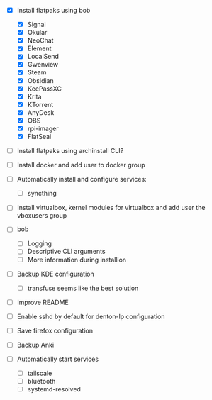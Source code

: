 - [X] Install flatpaks using bob
    - [X] Signal
    - [X] Okular
    - [X] NeoChat
    - [X] Element
    - [X] LocalSend
    - [X] Gwenview
    - [X] Steam
    - [X] Obsidian
    - [X] KeePassXC
    - [X] Krita
    - [X] KTorrent
    - [X] AnyDesk
    - [X] OBS
    - [X] rpi-imager
    - [X] FlatSeal

- [ ] Install flatpaks using archinstall CLI?

- [ ] Install docker and add user to docker group

- [ ] Automatically install and configure services:
    - [ ] syncthing

- [ ] Install virtualbox, kernel modules for virtualbox and add user the vboxusers group

- [ ] bob
    - [ ] Logging
    - [ ] Descriptive CLI arguments
    - [ ] More information during installion

- [ ] Backup KDE configuration
    - [ ] transfuse seems like the best solution

- [ ] Improve README

- [ ] Enable sshd by default for denton-lp configuration

- [ ] Save firefox configuration

- [ ] Backup Anki

- [ ] Automatically start services
    - [ ] tailscale
    - [ ] bluetooth
    - [ ] systemd-resolved
